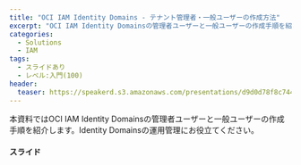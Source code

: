 ```yaml
---
title: "OCI IAM Identity Domains - テナント管理者・一般ユーザーの作成方法"
excerpt: "OCI IAM Identity Domainsの管理者ユーザーと一般ユーザーの作成手順を紹介します。"
categories:
  - Solutions
  - IAM
tags:
  - スライドあり
  - レベル:入門(100)
header:
  teaser: https://speakerd.s3.amazonaws.com/presentations/d9d0d78f8c7445a2abc09a983950e698/slide_0.jpg
---
```


本資料ではOCI IAM Identity Domainsの管理者ユーザーと一般ユーザーの作成手順を紹介します。Identity Domainsの運用管理にお役立てください。



#### スライド

<div style="max-width:768px">

<!-- Speakerdeckから Embeded リンクを取得して貼り付け (ここから) -->
<script async class="speakerdeck-embed" data-id="d9d0d78f8c7445a2abc09a983950e698" data-ratio="1.77777777777778" src="//speakerdeck.com/assets/embed.js"></script>
<!-- Speakerdeckから Embeded リンクを取得して貼り付け (ここまで) -->

</div>
